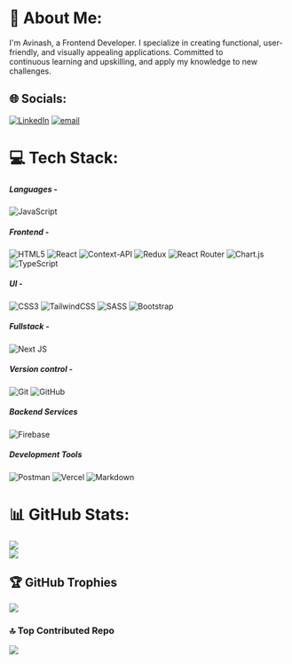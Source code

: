 # 💫 About Me:
I'm Avinash, a Frontend Developer. I specialize in creating functional, user-friendly, and visually appealing applications. Committed to<br>continuous learning and upskilling, and apply my knowledge to new challenges.


## 🌐 Socials:
[![LinkedIn](https://img.shields.io/badge/LinkedIn-%230077B5.svg?logo=linkedin&logoColor=white)](https://linkedin.com/in/avinash-kumar-1310-in) [![email](https://img.shields.io/badge/Email-D14836?logo=gmail&logoColor=white)](mailto:avinashkmg1310@gmail.com) 

# 💻 Tech Stack:
##### Languages -
![JavaScript](https://img.shields.io/badge/javascript-%23323330.svg?style=for-the-badge&logo=javascript&logoColor=%23F7DF1E)
##### Frontend -
![HTML5](https://img.shields.io/badge/html5-%23E34F26.svg?style=for-the-badge&logo=html5&logoColor=white) 
![React](https://img.shields.io/badge/react-%2320232a.svg?style=for-the-badge&logo=react&logoColor=%2361DAFB) 
![Context-API](https://img.shields.io/badge/Context--Api-000000?style=for-the-badge&logo=react) 
![Redux](https://img.shields.io/badge/redux-%23593d88.svg?style=for-the-badge&logo=redux&logoColor=white) 
![React Router](https://img.shields.io/badge/React_Router-CA4245?style=for-the-badge&logo=react-router&logoColor=white)
![Chart.js](https://img.shields.io/badge/chart.js-F5788D.svg?style=for-the-badge&logo=chart.js&logoColor=white)
![TypeScript](https://img.shields.io/badge/typescript-%23007ACC.svg?style=for-the-badge&logo=typecript&logoColor=white)
##### UI -
![CSS3](https://img.shields.io/badge/css3-%231572B6.svg?style=for-the-badge&logo=css3&logoColor=white)
![TailwindCSS](https://img.shields.io/badge/tailwindcss-%2338B2AC.svg?style=for-the-badge&logo=tailwind-css&logoColor=white)
![SASS](https://img.shields.io/badge/SASS-hotpink.svg?style=for-the-badge&logo=SASS&logoColor=white) 
![Bootstrap](https://img.shields.io/badge/bootstrap-%238511FA.svg?style=for-the-badge&logo=bootstrap&logoColor=white)
##### Fullstack -
![Next JS](https://img.shields.io/badge/Next-black?style=for-the-badge&logo=next.js&logoColor=white) 
##### Version control -
![Git](https://img.shields.io/badge/git-%23F05033.svg?style=for-the-badge&logo=git&logoColor=white)
![GitHub](https://img.shields.io/badge/github-%23121011.svg?style=for-the-badge&logo=github&logoColor=white) 
##### Backend Services
![Firebase](https://img.shields.io/badge/firebase-a08021?style=for-the-badge&logo=firebase&logoColor=ffcd34) 
##### Development Tools
![Postman](https://img.shields.io/badge/Postman-FF6C37?style=for-the-badge&logo=postman&logoColor=white) 
![Vercel](https://img.shields.io/badge/vercel-%23000000.svg?style=for-the-badge&logo=vercel&logoColor=white)
![Markdown](https://img.shields.io/badge/markdown-%23000000.svg?style=for-the-badge&logo=markdown&logoColor=white)
# 📊 GitHub Stats:
<!-- ![](https://github-readme-stats.vercel.app/api?username=godseye1310&theme=radical&hide_border=false&include_all_commits=true&count_private=false)<br/> -->
![](https://nirzak-streak-stats.vercel.app/?user=godseye1310&theme=radical&hide_border=false)<br/>
![](https://github-readme-stats.vercel.app/api/top-langs/?username=godseye1310&theme=radical&hide_border=false&include_all_commits=true&count_private=false&layout=compact)

## 🏆 GitHub Trophies
![](https://github-profile-trophy.vercel.app/?username=godseye1310&theme=radical&no-frame=false&no-bg=false&margin-w=4)

### 🔝 Top Contributed Repo
![](https://github-contributor-stats.vercel.app/api?username=godseye1310&limit=5&theme=radical&combine_all_yearly_contributions=true)

<!-- Proudly created with GPRM ( https://gprm.itsvg.in ) -->

<!--
**godseye1310/godseye1310** is a ✨ _special_ ✨ repository because its `README.md` (this file) appears on your GitHub profile.

Here are some ideas to get you started:

- 🔭 I’m currently working on ...
- 🌱 I’m currently learning ...
- 👯 I’m looking to collaborate on ...
- 🤔 I’m looking for help with ...
- 💬 Ask me about ...
- 📫 How to reach me: ...
- 😄 Pronouns: ...
- ⚡ Fun fact: ...
-->
